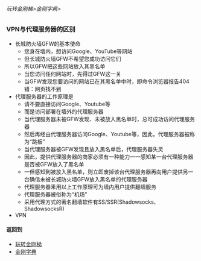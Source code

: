 ###### 玩转金刚梯>金刚字典>
### VPN与代理服务器的区别
- 长城防火墙GFW的基本使命
  - 您身在墙内，想访问Google、YouTube等网站
  - 但长城防火墙GFW不希望您成功访问它们
  - 所以GFW把这些网站放入其黑名单
  - 当您访问任何网站时，先得过GFW这一关
  - 当GFW发现您要访问的网站已在其黑名单中时，即命令浏览器报告404错：网页找不到
- 代理服务器的工作原理是
  - 请不要直接访问Google、Youtube等
  - 而是访问部署在墙外的代理服务器
  - 当代理服务器未被GFW发现、未被放入黑名单时，总可成功访问代理服务器
  - 然后再经由代理服务器访问Google、Youtube等，因此，代理服务器被称为“跳板”
  - 当代理服务器被GFW发现且放入黑名单后，代理服务器失灵
  - 因此，提供代理服务器的商家必须有一种能力一一感知某一台代理服务器是否被GFW放入了黑名单
  - 一但感知到被放入黑名单，则立即废掉该台代理服务器再向用户提供另一台确信未被长城防火墙GFW放入黑名单的代理服务器
  - 代理服务器釆用以上工作原理可为墙内用户提供翻墙服务
  - 代理服务器被俗称为“机场”
  - 采用代理方式的著名翻墙软件有SS/SSR(Shadowsocks、ShadowsocksR)
- VPN


#### 返回到
- [玩转金刚梯](https://github.com/a2zitpro/web/blob/master/LadderFree/A.md)
- [金刚字典](https://github.com/a2zitpro/web/blob/master/LadderFree/kkDictionary/KKDictionary.md)
